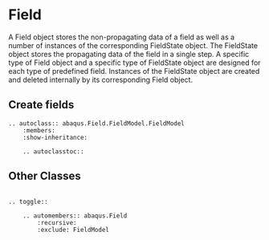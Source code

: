 # Field

A Field object stores the non-propagating data of a field as well as a number of instances of the corresponding FieldState object. The FieldState object stores the propagating data of the field in a single step. A specific type of Field object and a specific type of FieldState object are designed for each type of predefined field. Instances of the FieldState object are created and deleted internally by its corresponding Field object.

## Create fields

```{eval-rst}
.. autoclass:: abaqus.Field.FieldModel.FieldModel
    :members:
    :show-inheritance:

    .. autoclasstoc::

```

## Other Classes

```{eval-rst}

.. toggle::

    .. automembers:: abaqus.Field
        :recursive:
        :exclude: FieldModel
```
